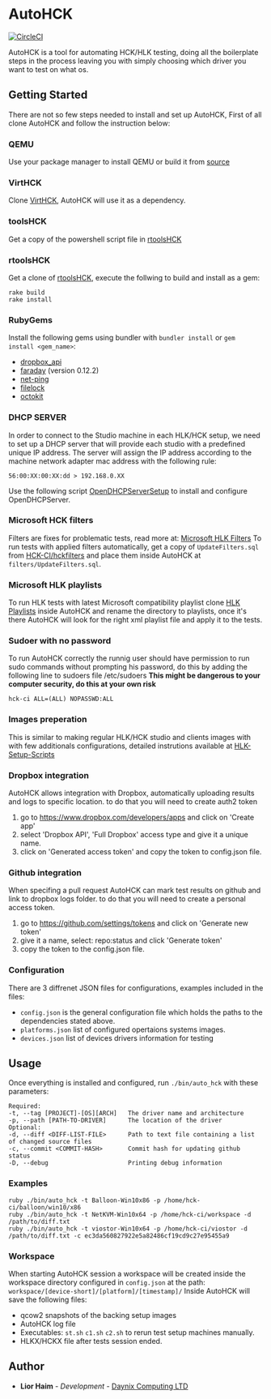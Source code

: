 # AutoHCK

[![CircleCI](https://circleci.com/gh/daynix/AutoHCK2.svg?style=svg)](https://circleci.com/gh/daynix/AutoHCK2)

AutoHCK is a tool for automating HCK/HLK testing, doing all the boilerplate steps in the process leaving you with simply choosing which driver you want to test on what os.

## Getting Started

There are not so few steps needed to install and set up AutoHCK, First of all clone AutoHCK and follow the instruction below:

### QEMU
Use your package manager to install QEMU or build it from [source](https://github.com/qemu/qemu)

### VirtHCK
Clone [VirtHCK](https://github.com/daynix/VirtHCK), AutoHCK will use it as a dependency.

### toolsHCK
Get a copy of the powershell script file in [rtoolsHCK](https://github.com/HCK-CI/toolsHCK)

### rtoolsHCK
Get a clone of [rtoolsHCK](https://github.com/HCK-CI/rtoolsHCK), execute the follwing to build and install as a gem:
```
rake build
rake install
```

### RubyGems
Install the following gems using bundler with `bundler install` or `gem install <gem_name>`:
* [dropbox_api](https://rubygems.org/gems/dropbox_api)
* [faraday](https://rubygems.org/gems/faraday) (version 0.12.2)
* [net-ping](https://rubygems.org/gems/net-ping)
* [filelock](https://rubygems.org/gems/filelock)
* [octokit](https://rubygems.org/gems/octokit)

### DHCP SERVER
In order to connect to the Studio machine in each HLK/HCK setup, we need to set up a DHCP server that will provide each studio with a predefined unique IP address. The server will assign the IP address according to the machine network adapter mac address with the following rule:
```
56:00:XX:00:XX:dd > 192.168.0.XX
```
Use the following script [OpenDHCPServerSetup](https://github.com/HCK-CI/OpenDHCPServerSetup) to install and configure OpenDHCPServer.

### Microsoft HCK filters
Filters are fixes for problematic tests, read more at: [Microsoft HLK Filters](https://docs.microsoft.com/en-us/windows-hardware/test/hlk/user/windows-hardware-lab-kit-filters)
To run tests with applied filters automatically, get a copy of `UpdateFilters.sql` from [HCK-CI/hckfilters](https://github.com/HCK-CI/hckfilters) and place them inside AutoHCK at `filters/UpdateFilters.sql`.

### Microsoft HLK playlists
To run HLK tests with latest Microsoft compatibility playlist clone [HLK Playlists](https://github.com/HCK-CI/hlkplaylists) inside AutoHCK and rename the directory to playlists, once it's there AutoHCK will look for the right xml playlist file and apply it to the tests.

### Sudoer with no password
To run AutoHCK correctly the runnig user should have permission to run sudo commands without prompting his password, do this by adding the following line to sudoers file /etc/sudoers
__This might be dangerous to your computer security, do this at your own risk__
```
hck-ci ALL=(ALL) NOPASSWD:ALL
```

### Images preperation
This is similar to making regular HLK/HCK studio and clients images with with few additionals configurations, detailed instrutions available at [HLK-Setup-Scripts](https://github.com/HCK-CI/HLK-Setup-Scripts)

### Dropbox integration
AutoHCK allows integration with Dropbox, automatically uploading results and logs to specific location.
to do that you will need to create auth2 token
1. go to https://www.dropbox.com/developers/apps and click on 'Create app'
2. select 'Dropbox API', 'Full Dropbox' access type and give it a unique name.
3. click on 'Generated access token' and copy the token to config.json file.

### Github integration
When specifing a pull request AutoHCK can mark test results on github and link to dropbox logs folder.
to do that you will need to create a personal access token.
1. go to https://github.com/settings/tokens and click on 'Generate new token'
2. give it a name, select: repo:status and click 'Generate token'
3. copy the token to the config.json file.

### Configuration
There are 3 diffrenet JSON files for configurations, examples included in the files:
* `config.json` is the general configuration file which holds the paths to the dependencies stated above.
* `platforms.json` list of configured opertaions systems images.
* `devices.json` list of devices drivers information for testing

## Usage

Once everything is installed and configured, run `./bin/auto_hck` with these parameters:
```
Required:
-t, --tag [PROJECT]-[OS][ARCH]   The driver name and architecture
-p, --path [PATH-TO-DRIVER]      The location of the driver
Optional:
-d, --diff <DIFF-LIST-FILE>      Path to text file containing a list of changed source files
-c, --commit <COMMIT-HASH>       Commit hash for updating github status
-D, --debug                      Printing debug information
```
### Examples
```
ruby ./bin/auto_hck -t Balloon-Win10x86 -p /home/hck-ci/balloon/win10/x86
ruby ./bin/auto_hck -t NetKVM-Win10x64 -p /home/hck-ci/workspace -d /path/to/diff.txt
ruby ./bin/auto_hck -t viostor-Win10x64 -p /home/hck-ci/viostor -d /path/to/diff.txt -c ec3da560827922e5a82486cf19cd9c27e95455a9
```
### Workspace
When starting AutoHCK session a workspace will be created inside the workspace directory configured in `config.json` at the path: `workspace/[device-short]/[platform]/[timestamp]/`
Inside AutoHCK will save the following files:
* qcow2 snapshots of the backing setup images
* AutoHCK log file
* Executables: `st.sh` `c1.sh` `c2.sh` to rerun test setup machines manually.
* HLKX/HCKX file after tests session ended.

## Author

* **Lior Haim** - *Development* - [Daynix Computing LTD](https://github.com/Daynix)


